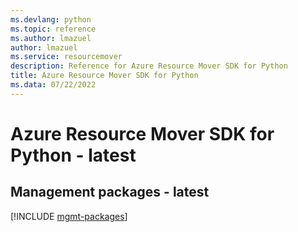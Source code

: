 ```yaml
---
ms.devlang: python
ms.topic: reference
ms.author: lmazuel
author: lmazuel
ms.service: resourcemover
description: Reference for Azure Resource Mover SDK for Python
title: Azure Resource Mover SDK for Python
ms.data: 07/22/2022
---
```

# Azure Resource Mover SDK for Python - latest

## Management packages - latest
[!INCLUDE [mgmt-packages](resource-mover-mgmt-index.md)]